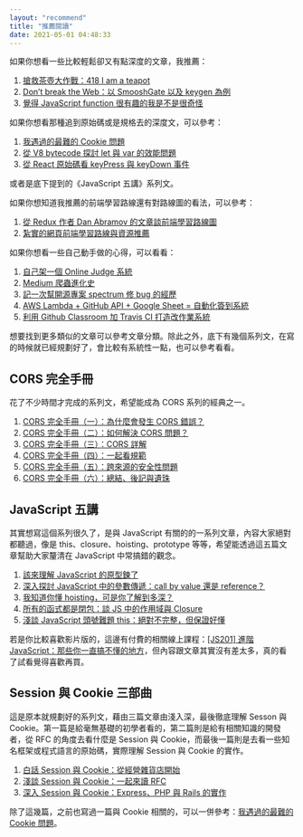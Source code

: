```yaml
---
layout: "recommend"
title: "推薦閱讀"
date: 2021-05-01 04:48:33
---
```


如果你想看一些比較輕鬆卻又有點深度的文章，我推薦：

1. [搶救茶壺大作戰：418 I am a teapot](https://blog.huli.tw/2019/06/14/http-status-code-418-teapot/)
2. [Don’t break the Web：以 SmooshGate 以及 keygen 為例](https://blog.huli.tw/2019/11/26/dont-break-web-smooshgate-and-keygen/)
3. [覺得 JavaScript function 很有趣的我是不是很奇怪](https://blog.huli.tw/2020/04/18/javascript-function-is-awesome/)

如果你想看那種追到原始碼或是規格去的深度文，可以參考：

1. [我遇過的最難的 Cookie 問題](https://blog.huli.tw/2017/08/27/a-cookie-problem/)
2. [從 V8 bytecode 探討 let 與 var 的效能問題](https://blog.huli.tw/2020/02/20/let-vs-var-bytecode/)
3. [從 React 原始碼看 keyPress 與 keyDown 事件](https://blog.huli.tw/2019/03/24/react-keypress-keydown/)

或者是底下提到的《JavaScript 五講》系列文。

如果你想知道我推薦的前端學習路線還有對路線圖的看法，可以參考：

1. [從 Redux 作者 Dan Abramov 的文章談前端學習路線圖](https://blog.huli.tw/2019/01/03/front-end-learning-path/)
2. [紮實的網頁前端學習路線與資源推薦](https://blog.huli.tw/2019/08/21/real-front-end-learning-path/)

如果你想看一些自己動手做的心得，可以看看：

1. [自己架一個 Online Judge 系統](https://blog.huli.tw/2020/03/23/build-your-own-online-judge-system/)
2. [Medium 爬蟲進化史](https://blog.huli.tw/2019/07/12/medium-crawler/)
3. [記一次幫開源專案 spectrum 修 bug 的經歷](https://blog.huli.tw/2019/04/19/fix-spectrum-bug/)
4. [AWS Lambda + GitHub API + Google Sheet = 自動化簽到系統](https://blog.huli.tw/2018/09/14/aws-lambda-and-github-api/)
5. [利用 Github Classroom 加 Travis CI 打造改作業系統](https://blog.huli.tw/2018/02/03/github-classroom-and-travis-ci/)

想要找到更多類似的文章可以參考文章分類。除此之外，底下有幾個系列文，在寫的時候就已經規劃好了，會比較有系統性一點，也可以參考看看。

## CORS 完全手冊

花了不少時間才完成的系列文，希望能成為 CORS 系列的經典之一。

1. [CORS 完全手冊（一）：為什麼會發生 CORS 錯誤？](/2021/02/19/cors-guide-1/)
2. [CORS 完全手冊（二）：如何解決 CORS 問題？](/2021/02/19/cors-guide-2/)
3. [CORS 完全手冊（三）：CORS 詳解](/2021/02/19/cors-guide-3/)
4. [CORS 完全手冊（四）：一起看規範](/2021/02/19/cors-guide-4/)
5. [CORS 完全手冊（五）：跨來源的安全性問題](/2021/02/19/cors-guide-5/)
6. [CORS 完全手冊（六）：總結、後記與遺珠](/2021/02/19/cors-guide-6/)

## JavaScript 五講

其實想寫這個系列很久了，是與 JavaScript 有關的的一系列文章，內容大家絕對都聽過，像是 this、closure、hoisting、prototype 等等，希望能透過這五篇文章幫助大家釐清在 JavaScript 中常搞錯的觀念。

1. [該來理解 JavaScript 的原型鍊了](/2017/08/27/the-javascripts-prototype-chain/)
2. [深入探討 JavaScript 中的參數傳遞：call by value 還是 reference？](/2018/06/23/javascript-call-by-value-or-reference/)
3. [我知道你懂 hoisting，可是你了解到多深？](/2018/11/10/javascript-hoisting-and-tdz/)
4. [所有的函式都是閉包：談 JS 中的作用域與 Closure](/2018/12/08/javascript-closure/)
5. [淺談 JavaScript 頭號難題 this：絕對不完整，但保證好懂](/2019/02/23/javascript-what-is-this/)

若是你比較喜歡影片版的，這邊有付費的相關線上課程：[[JS201] 進階 JavaScript：那些你一直搞不懂的地方](https://www.lidemy.com/p/js201-javascript)，但內容跟文章其實沒有差太多，真的看了試看覺得喜歡再買。

## Session 與 Cookie 三部曲

這是原本就規劃好的系列文，藉由三篇文章由淺入深，最後徹底理解 Sesson 與 Cookie。第一篇是給毫無基礎的初學者看的，第二篇則是給有相關知識的開發者，從 RFC 的角度去看什麼是 Session 與 Cookie，而最後一篇則是去看一些知名框架或程式語言的原始碼，實際理解 Session 與 Cookie 的實作。

1. [白話 Session 與 Cookie：從經營雜貨店開始](https://medium.com/@hulitw/session-and-cookie-15e47ed838bc)
2. [淺談 Session 與 Cookie：一起來讀 RFC](/2019/08/09/session-and-cookie-part2/)
3. [深入 Session 與 Cookie：Express、PHP 與 Rails 的實作](/2019/08/09/session-and-cookie-part3/)

除了這幾篇，之前也寫過一篇與 Cookie 相關的，可以一併參考：[我遇過的最難的 Cookie 問題](/2017/08/27/a-cookie-problem/)。


